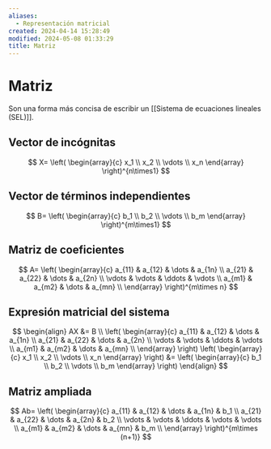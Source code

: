 ```yaml
---
aliases:
  - Representación matricial
created: 2024-04-14 15:28:49
modified: 2024-05-08 01:33:29
title: Matriz
---
```


# Matriz

Son una forma más concisa de escribir un [[Sistema de ecuaciones lineales (SEL)]].

## Vector de incógnitas

$$
X=
\left( 
    \begin{array}{c}
        x_1 \\
        x_2 \\
        \vdots \\
        x_n
    \end{array} 
\right)^{n\times1}
$$

## Vector de términos independientes

$$
B=
\left( 
    \begin{array}{c}
        b_1 \\
        b_2 \\
        \vdots \\
        b_m
    \end{array}
\right)^{m\times1}
$$

## Matriz de coeficientes

$$
A=
\left( 
    \begin{array}{c}
        a_{11} & a_{12} & \dots & a_{1n} \\
        a_{21} & a_{22} & \dots & a_{2n} \\
        \vdots & \vdots & \ddots & \vdots \\
        a_{m1} & a_{m2} & \dots & a_{mn} \\
    \end{array}
\right)^{m\times n}
$$

## Expresión matricial del sistema

$$
\begin{align}
AX &= B \\
\left(
    \begin{array}{c}
        a_{11} & a_{12} & \dots & a_{1n} \\
        a_{21} & a_{22} & \dots & a_{2n} \\
        \vdots & \vdots & \ddots & \vdots \\
        a_{m1} & a_{m2} & \dots & a_{mn} \\
    \end{array}
\right)
\left(
    \begin{array}{c}
        x_1 \\
        x_2 \\
        \vdots \\
        x_n
    \end{array} 
\right)
&=
\left( 
    \begin{array}{c}
        b_1 \\
        b_2 \\
        \vdots \\
        b_m
    \end{array}
\right)
\end{align}
$$

## Matriz ampliada

$$
Ab=
\left( 
    \begin{array}{c}
        a_{11} & a_{12} & \dots & a_{1n} & b_1 \\
        a_{21} & a_{22} & \dots & a_{2n} & b_2 \\
        \vdots & \vdots & \ddots & \vdots & \vdots \\
        a_{m1} & a_{m2} & \dots & a_{mn} & b_m \\
    \end{array}
\right)^{m\times (n+1)}
$$

